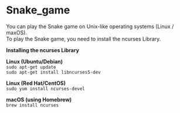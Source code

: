 # Snake_game

You can play the Snake game on Unix-like operating systems (Linux / maxOS).<br>
To play the Snake game, you need to install the ncurses Library.

**Installing the ncurses Library**


**Linux (Ubuntu/Debian)**<br>
`sudo apt-get update`<br>
`sudo apt-get install libncurses5-dev`

**Linux (Red Hat/CentOS)**<br>
`sudo yum install ncurses-devel`

**macOS (using Homebrew)**<br>
`brew install ncurses`
